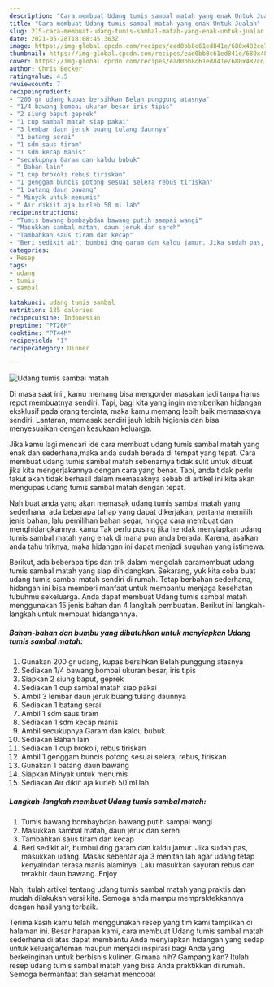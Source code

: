 ```yaml
---
description: "Cara membuat Udang tumis sambal matah yang enak Untuk Jualan"
title: "Cara membuat Udang tumis sambal matah yang enak Untuk Jualan"
slug: 215-cara-membuat-udang-tumis-sambal-matah-yang-enak-untuk-jualan
date: 2021-05-28T18:08:45.363Z
image: https://img-global.cpcdn.com/recipes/ead0bb8c61ed841e/680x482cq70/udang-tumis-sambal-matah-foto-resep-utama.jpg
thumbnail: https://img-global.cpcdn.com/recipes/ead0bb8c61ed841e/680x482cq70/udang-tumis-sambal-matah-foto-resep-utama.jpg
cover: https://img-global.cpcdn.com/recipes/ead0bb8c61ed841e/680x482cq70/udang-tumis-sambal-matah-foto-resep-utama.jpg
author: Chris Becker
ratingvalue: 4.5
reviewcount: 7
recipeingredient:
- "200 gr udang kupas bersihkan Belah punggung atasnya"
- "1/4 bawang bombai ukuran besar iris tipis"
- "2 siung baput geprek"
- "1 cup sambal matah siap pakai"
- "3 lembar daun jeruk buang tulang daunnya"
- "1 batang serai"
- "1 sdm saus tiram"
- "1 sdm kecap manis"
- "secukupnya Garam dan kaldu bubuk"
- " Bahan lain"
- "1 cup brokoli rebus tiriskan"
- "1 genggam buncis potong sesuai selera rebus tiriskan"
- "1 batang daun bawang"
- " Minyak untuk menumis"
- " Air dikiit aja kurleb 50 ml lah"
recipeinstructions:
- "Tumis bawang bombaybdan bawang putih sampai wangi"
- "Masukkan sambal matah, daun jeruk dan sereh"
- "Tambahkan saus tiram dan kecap"
- "Beri sedikit air, bumbui dng garam dan kaldu jamur. Jika sudah pas, masukkan udang. Masak sebentar aja 3 menitan lah agar udang tetap kenyalndan terasa manis alaminya. Lalu masukkan sayuran rebus dan terakhir daun bawang. Enjoy"
categories:
- Resep
tags:
- udang
- tumis
- sambal

katakunci: udang tumis sambal 
nutrition: 135 calories
recipecuisine: Indonesian
preptime: "PT26M"
cooktime: "PT44M"
recipeyield: "1"
recipecategory: Dinner

---
```



![Udang tumis sambal matah](https://img-global.cpcdn.com/recipes/ead0bb8c61ed841e/680x482cq70/udang-tumis-sambal-matah-foto-resep-utama.jpg)

Di masa  saat ini , kamu memang bisa mengorder masakan jadi tanpa harus repot membuatnya sendiri. Tapi, bagi kita yang ingin memberikan hidangan eksklusif pada orang tercinta, maka kamu memang lebih baik memasaknya sendiri. Lantaran, memasak sendiri jauh lebih higienis dan bisa menyesuaikan dengan kesukaan keluarga.

Jika kamu lagi mencari ide cara membuat udang tumis sambal matah yang enak dan sederhana,maka anda sudah berada di tempat yang tepat. Cara membuat udang tumis sambal matah  sebenarnya tidak sulit untuk dibuat jika kita mengerjakannya dengan cara yang benar. Tapi, anda tidak perlu takut akan tidak berhasil dalam memasaknya 
sebab di artikel ini kita akan mengupas udang tumis sambal matah dengan tepat.  



Nah buat anda yang akan memasak udang tumis sambal matah yang sederhana, ada beberapa tahap yang dapat dikerjakan, pertama memilih jenis bahan, lalu pemilihan bahan segar, hingga cara membuat dan menghidangkannya. kamu Tak perlu pusing jika hendak menyiapkan udang tumis sambal matah yang enak di mana pun anda berada. Karena, asalkan anda  tahu triknya, maka hidangan ini dapat menjadi suguhan yang istimewa.

Berikut, ada beberapa tips dan trik dalam mengolah caramembuat udang tumis sambal matah yang siap dihidangkan. Sekarang, yuk kita coba buat udang tumis sambal matah sendiri di rumah. Tetap berbahan sederhana, hidangan ini bisa memberi manfaat untuk membantu menjaga kesehatan tubuhmu sekeluarga. Anda dapat membuat Udang tumis sambal matah menggunakan 15 jenis bahan dan 4 langkah pembuatan. Berikut ini langkah-langkah untuk membuat hidangannya.

<!--inarticleads1-->

##### Bahan-bahan dan bumbu yang dibutuhkan untuk menyiapkan Udang tumis sambal matah:

1. Gunakan 200 gr udang, kupas bersihkan Belah punggung atasnya
1. Sediakan 1/4 bawang bombai ukuran besar, iris tipis
1. Siapkan 2 siung baput, geprek
1. Sediakan 1 cup sambal matah siap pakai
1. Ambil 3 lembar daun jeruk buang tulang daunnya
1. Sediakan 1 batang serai
1. Ambil 1 sdm saus tiram
1. Sediakan 1 sdm kecap manis
1. Ambil secukupnya Garam dan kaldu bubuk
1. Sediakan  Bahan lain
1. Sediakan 1 cup brokoli, rebus tiriskan
1. Ambil 1 genggam buncis potong sesuai selera, rebus, tiriskan
1. Gunakan 1 batang daun bawang
1. Siapkan  Minyak untuk menumis
1. Sediakan  Air dikiit aja kurleb 50 ml lah




<!--inarticleads2-->

##### Langkah-langkah membuat Udang tumis sambal matah:

1. Tumis bawang bombaybdan bawang putih sampai wangi
1. Masukkan sambal matah, daun jeruk dan sereh
1. Tambahkan saus tiram dan kecap
1. Beri sedikit air, bumbui dng garam dan kaldu jamur. Jika sudah pas, masukkan udang. Masak sebentar aja 3 menitan lah agar udang tetap kenyalndan terasa manis alaminya. Lalu masukkan sayuran rebus dan terakhir daun bawang. Enjoy




Nah, itulah artikel tentang  udang tumis sambal matah  yang praktis dan mudah dilakukan versi kita. Semoga anda mampu mempraktekkannya dengan hasil yang terbaik. 

Terima kasih kamu telah menggunakan resep yang tim kami tampilkan di halaman ini. Besar harapan kami, cara membuat  Udang tumis sambal matah sederhana di atas dapat membantu Anda menyiapkan hidangan yang sedap untuk keluarga/teman maupun menjadi inspirasi bagi Anda yang berkeinginan untuk berbisnis kuliner. Gimana nih? Gampang kan? Itulah resep udang tumis sambal matah yang bisa Anda praktikkan di rumah. Semoga bermanfaat dan selamat mencoba!


